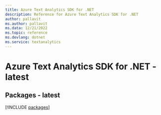 ```yaml
---
title: Azure Text Analytics SDK for .NET
description: Reference for Azure Text Analytics SDK for .NET
author: pallavit
ms.author: pallavit
ms.data: 12/21/2022
ms.topic: reference
ms.devlang: dotnet
ms.service: textanalytics
---
```

# Azure Text Analytics SDK for .NET - latest
## Packages - latest
[!INCLUDE [packages](text-analytics-index.md)]